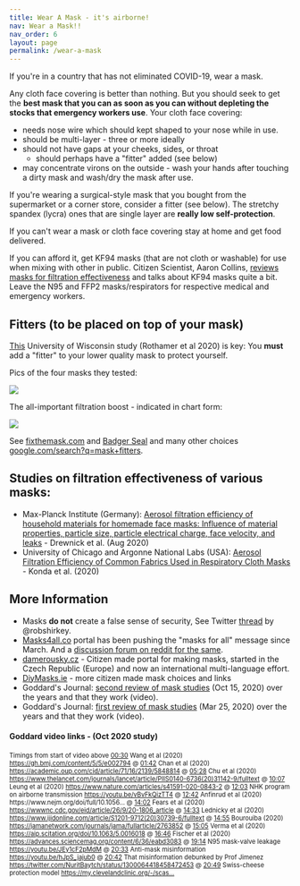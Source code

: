 ```yaml
---
title: Wear A Mask - it's airborne!
nav: Wear a Mask!!
nav_order: 6
layout: page
permalink: /wear-a-mask
---
```


If you're in a country that has not eliminated COVID-19, wear a mask.

Any cloth face covering is better than nothing. But you should seek to get the **best mask that you can as soon as you can without depleting the stocks that emergency workers use**. Your cloth face covering:

* needs nose wire which should kept shaped to your nose while in use.
* should be multi-layer - three or more ideally
* should not have gaps at your cheeks, sides, or throat
  * should perhaps have a "fitter" added (see below)
* may concentrate virons on the outside - wash your hands after touching a dirty mask and wash/dry the mask after use.

If you're wearing a surgical-style mask that you bought from the supermarket or a corner store, consider a fitter (see below). The stretchy spandex (lycra) ones that are single layer are **really low self-protection**. 

If you can't wear a mask or cloth face covering stay at home and get food delivered. 

If you can afford it, get KF94 masks (that are not cloth or washable) for use when mixing with other in public. Citizen Scientist, Aaron Collins, [reviews masks for filtration effectiveness](https://www.youtube.com/channel/UC3fF_rzkmZD0ufN685YE7lg) and talks about KF94 masks quite a bit.  Leave the N95 and FFP2 masks/respirators for respective medical and emergency workers.

## Fitters (to be placed on top of your mask)

[This](https://www.medrxiv.org/content/10.1101/2020.12.31.20249101v1.full.pdf) University of Wisconsin study (Rothamer et al 2020) is key: You **must** add a "fitter" to your lower quality mask to protect yourself.

Pics of the four masks they tested:

![](https://user-images.githubusercontent.com/82182/105577025-d36f3b00-5d6e-11eb-8e83-530b27fa6758.png)

The all-important filtration boost - indicated in chart form:

![](https://user-images.githubusercontent.com/82182/105577092-5b554500-5d6f-11eb-97fd-037eba011a96.png)

See [fixthemask.com](https://fixthemask.com/) and [Badger Seal](https://making.engr.wisc.edu/mask-fitter/) and many other choices [google.com/search?q=mask+fitters](https://www.google.com/search?q=mask+fitters).

## Studies on filtration effectiveness of various masks:

* Max-Planck Institute (Germany): [Aerosol filtration efficiency of household materials
  for homemade face masks: Influence of material
  properties, particle size, particle electrical charge,
  face velocity, and leaks](https://www.mpic.de/4745772/update-alltagsmasken-in-weiteren-tests) - Drewnick et al. (Aug 2020)
* University of Chicago and Argonne National Labs (USA): [Aerosol Filtration Efficiency of Common Fabrics Used in Respiratory Cloth Masks](https://www.ncbi.nlm.nih.gov/pmc/articles/PMC7185834/) - Konda et al. (2020)

## More Information

* Masks **do not** create a false sense of security, See Twitter [thread](https://twitter.com/robshirkey/status/1272945481820356608) by @robshirkey.
* [Masks4all.co](https://masks4all.co) portal has been pushing the "masks for all" message since March. And a [discussion forum on reddit for the same](https://www.reddit.com/r/Masks4All/).
* [damerousky.cz](https://damerousky.cz/en) - Citizen made portal for making masks, started in the Czech Republic (Europe) and now an international multi-language effort.
* [DiyMasks.ie](https://diymasks.ie/) - more citizen made mask choices and links
* Goddard's Journal: [second review of mask studies](https://www.youtube.com/watch?v=9CGrBygEQY0)  (Oct 15, 2020) over the years and that they work (video).
* Goddard's Journal: [first review of mask studies](https://www.youtube.com/watch?v=_JH04M04eQQ)  (Mar 25, 2020) over the years and that they work (video).

#### Goddard video links - (Oct 2020 study)

<div style="font-size: 80%">
    <span>Timings from start of video above</span>
    <a href="https://youtu.be/watch?v=9CGrBygEQY0&amp;t=30s" dir="auto">00:30</a>
    <span dir="auto"> Wang et al (2020) </span>
    <a 
       href="https://gh.bmj.com/content/5/5/e002794"
       rel="nofollow" target="_blank" dir="auto">https://gh.bmj.com/content/5/5/e002794</a>
    <span dir="auto">@ </span>
    <a  href="https://youtu.be/watch?v=9CGrBygEQY0&amp;t=102s" dir="auto">01:42</a>
    <span dir="auto"> Chan et al (2020) </span>
    <a 
       href="https://academic.oup.com/cid/article/71/16/2139/5848814"
       rel="nofollow" target="_blank" dir="auto">https://academic.oup.com/cid/article/71/16/2139/5848814</a>
    <span dir="auto">@ </span>
    <a  href="https://youtu.be/watch?v=9CGrBygEQY0&amp;t=328s" dir="auto">05:28</a>
    <span dir="auto"> Chu et al (2020) </span>
    <a 
       href="https://www.thelancet.com/journals/lancet/article/PIIS0140-6736(20)31142-9/fulltext"
       rel="nofollow" target="_blank" dir="auto">https://www.thelancet.com/journals/lancet/article/PIIS0140-6736(20)31142-9/fulltext</a>
    <span dir="auto">@ </span>
    <a  href="https://youtu.be/watch?v=9CGrBygEQY0&amp;t=607s" dir="auto">10:07</a>
    <span dir="auto"> Leung et al (2020) </span>
    <a 
       href="https://www.nature.com/articles/s41591-020-0843-2"
       rel="nofollow" target="_blank" dir="auto">https://www.nature.com/articles/s41591-020-0843-2</a>
    <span dir="auto">@ </span>
    <a  href="https://youtu.be/watch?v=9CGrBygEQY0&amp;t=723s" dir="auto">12:03</a>
    <span dir="auto"> NHK program on airborne transmission </span>
    <a 
       href="https://youtu.be/watch?v=vBvFkQizTT4"
       dir="auto">https://youtu.be/vBvFkQizTT4</a>
    <span dir="auto">@ </span>
    <a  href="https://youtu.be/watch?v=9CGrBygEQY0&amp;t=762s" dir="auto">12:42</a>
    <span dir="auto"> Anfinrud et al (2020) </span>https://www.nejm.org/doi/full/10.1056...</a>
    <span dir="auto">@ </span>
    <a  href="https://youtu.be/watch?v=9CGrBygEQY0&amp;t=842s" dir="auto">14:02</a>
    <span dir="auto"> Fears et al (2020) </span>
    <a 
       href="https://wwwnc.cdc.gov/eid/article/26/9/20-1806_article"
       rel="nofollow" target="_blank" dir="auto">https://wwwnc.cdc.gov/eid/article/26/9/20-1806_article</a>
    <span dir="auto">@ </span>
    <a  href="https://youtu.be/watch?v=9CGrBygEQY0&amp;t=873s" dir="auto">14:33</a>
    <span dir="auto"> Lednicky et al (2020) </span>
    <a 
       href="https://www.ijidonline.com/article/S1201-9712(20)30739-6/fulltext"
       rel="nofollow" target="_blank" dir="auto">https://www.ijidonline.com/article/S1201-9712(20)30739-6/fulltext</a>
    <span dir="auto">@ </span>
    <a  href="https://youtu.be/watch?v=9CGrBygEQY0&amp;t=895s" dir="auto">14:55</a>
    <span dir="auto"> Bourouiba (2020) </span>
    <a 
       href="https://jamanetwork.com/journals/jama/fullarticle/2763852"
       rel="nofollow" target="_blank" dir="auto">https://jamanetwork.com/journals/jama/fullarticle/2763852</a>
    <span dir="auto">@ </span>
    <a  href="https://youtu.be/watch?v=9CGrBygEQY0&amp;t=905s" dir="auto">15:05</a>
    <span dir="auto"> Verma et al (2020) </span>
    <a 
       href="https://aip.scitation.org/doi/10.1063/5.0016018"
       rel="nofollow" target="_blank" dir="auto">https://aip.scitation.org/doi/10.1063/5.0016018</a>
    <span dir="auto">@ </span>
    <a  href="https://youtu.be/watch?v=9CGrBygEQY0&amp;t=1006s" dir="auto">16:46</a>
    <span dir="auto"> Fischer et al (2020) </span>
    <a 
       href="https://advances.sciencemag.org/content/6/36/eabd3083"
       rel="nofollow" target="_blank" dir="auto">https://advances.sciencemag.org/content/6/36/eabd3083</a>
    <span dir="auto">@ </span>
    <a  href="https://youtu.be/watch?v=9CGrBygEQY0&amp;t=1154s" dir="auto">19:14</a>
    <span dir="auto"> N95 mask-valve leakage </span>
    <a  href="https://youtu.be/watch?v=JEy1cF2pMdM"
       dir="auto">https://youtu.be/JEy1cF2pMdM</a>
    <span dir="auto">@ </span>
    <a  href="https://youtu.be/watch?v=9CGrBygEQY0&amp;t=1233s" dir="auto">20:33</a>
    <span dir="auto"> Anti-mask misinformation </span>
    <a  href="https://youtu.be/watch?v=hJpS_jajub0"
       dir="auto">https://youtu.be/hJpS_jajub0</a>
    <span dir="auto">@ </span>
    <a  href="https://youtu.be/watch?v=9CGrBygEQY0&amp;t=1242s" dir="auto">20:42</a>
    <span dir="auto"> That misinformation debunked by Prof Jimenez </span>
    <a 
       href="https://twitter.com/NuritBaytch/status/1300064418458472453"
       rel="nofollow" target="_blank" dir="auto">https://twitter.com/NuritBaytch/status/1300064418458472453</a>
    <span dir="auto">@ </span>
    <a  href="https://youtu.be/watch?v=9CGrBygEQY0&amp;t=1249s" dir="auto">20:49</a>
    <span dir="auto"> Swiss-cheese protection model </span>
    <a 
       href="https://my.clevelandclinic.org/-/scassets/files/org/employer-solutions/covid-19-returning-to-work-guide.ashx"
       rel="nofollow" target="_blank" dir="auto">https://my.clevelandclinic.org/-/scas...</a>
</div>